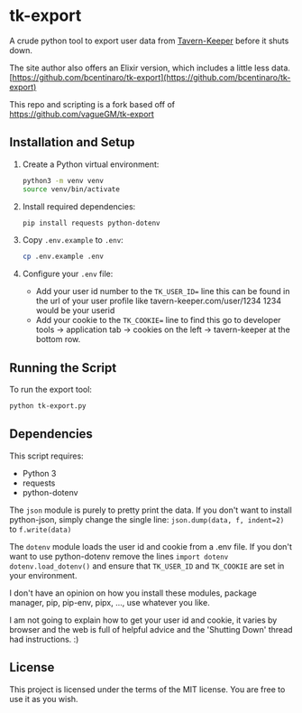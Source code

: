 # tk-export

A crude python tool to export user data from
[Tavern-Keeper](https://www.tavern-keeper.com) before it shuts down.

The site author also offers an Elixir version, which includes a little less
data.
[https://github.com/bcentinaro/tk-export](https://github.com/bcentinaro/tk-export)

This repo and scripting is a fork based off of https://github.com/vagueGM/tk-export

## Installation and Setup

1. Create a Python virtual environment:
   ```bash
   python3 -m venv venv
   source venv/bin/activate
   ```

2. Install required dependencies:
   ```bash
   pip install requests python-dotenv
   ```

3. Copy `.env.example` to `.env`:
   ```bash
   cp .env.example .env
   ```

4. Configure your `.env` file:
   - Add your user id number to the `TK_USER_ID=` line this can be found in the url of your user profile like tavern-keeper.com/user/1234 1234 would be your userid
   - Add your cookie to the `TK_COOKIE=` line to find this go to developer tools -> application tab -> cookies on the left -> tavern-keeper at the bottom row. 

## Running the Script

To run the export tool:
```bash
python tk-export.py
```

## Dependencies

This script requires:
- Python 3
- requests
- python-dotenv

The `json` module is purely to pretty print the data.
If you don't want to install python-json, simply change the single line:
`json.dump(data, f, indent=2)`
to
`f.write(data)`

The `dotenv` module loads the user id and cookie from a .env file.
If you don't want to use python-dotenv remove the lines
`import dotenv`
`dotenv.load_dotenv()`
and ensure that `TK_USER_ID` and `TK_COOKIE` are set in your environment.

I don't have an opinion on how you install these modules, package manager, pip,
pip-env, pipx, ..., use whatever you like.

I am not going to explain how to get your user id and cookie, it varies by
browser and the web is full of helpful advice and the 'Shutting Down' thread
had instructions. :)

## License

This project is licensed under the terms of the MIT license.
You are free to use it as you wish.
